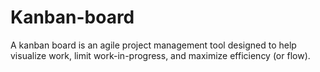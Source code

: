 # Kanban-board

A kanban board is an agile project management tool designed to help visualize work, limit work-in-progress, and maximize efficiency (or flow).
